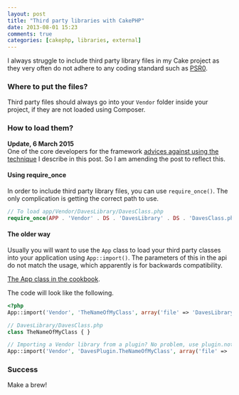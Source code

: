 ```yaml
---
layout: post
title: "Third party libraries with CakePHP"
date: 2013-08-01 15:23
comments: true
categories: [cakephp, libraries, external]
---
```


I always struggle to include third party library files in my Cake project as they very often do not adhere to any coding standard such as [PSR0](https://github.com/php-fig/fig-standards/blob/master/accepted/PSR-0.md).

### Where to put the files?
Third party files should always go into your `Vendor` folder inside your project, if they are not loaded using Composer.

### How to load them?
**Update, 6 March 2015**  
One of the core developers for the framework [advices against using the technique](http://stackoverflow.com/questions/8158129/loading-vendor-files-in-cakephp-2-0/8158269#8158269) I describe in this post. So I am amending the post to reflect this.

#### Using require_once
In order to include third party library files, you can use `require_once()`. The only complication is getting the correct path to use.

```php
// To load app/Vendor/DavesLibrary/DavesClass.php
require_once(APP . 'Vendor' . DS . 'DavesLibrary' . DS . 'DavesClass.php');
```

#### The older way
Usually you will want to use the `App` class to load your third party classes into your application using `App::import()`. The parameters of this in the api do not match the usage, which apparently is for backwards compatibility.

[The App class in the cookbook](http://book.cakephp.org/2.0/en/core-utility-libraries/app.html#including-files-with-app-import).

The code will look like the following.
```php
<?php
App::import('Vendor', 'TheNameOfMyClass', array('file' => 'DavesLibrary'.DS.'DavesClass.php'));

// DavesLibrary/DavesClass.php
class TheNameOfMyClass { }

// Importing a Vendor library from a plugin? No problem, use plugin.notation
App::import('Vendor', 'DavesPlugin.TheNameOfMyClass', array('file' => 'DavesLibrary'.DS.'DavesClass.php'));
```

### Success
Make a brew!